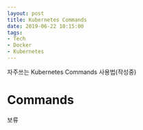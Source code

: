```yaml
---
layout: post
title: Kubernetes Commands
date: 2019-06-22 10:15:00
tags:
- Tech
- Docker
- Kubernetes
---
```


자주쓰는 Kubernetes Commands 사용법(작성중)

# Commands

보류


